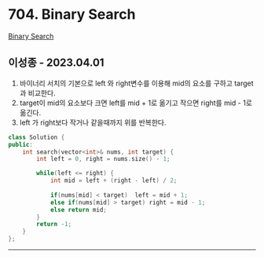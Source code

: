 # 704. Binary Search

[Binary Search](https://leetcode.com/problems/binary-search/)

## 이성종 - 2023.04.01

1. 바이너리 서치의 기본으로 left 와  right변수를 이용해 mid의 요소를 구하고 target과 비교한다.
2. target이 mid의 요소보다 크면 left를 mid + 1로 옮기고 작으면 right를 mid - 1로 옮긴다.
3. left 가 right보다 작거나 같을때까지 위를 반복한다.

```cpp
class Solution {
public:
    int search(vector<int>& nums, int target) {
        int left = 0, right = nums.size() - 1;

        while(left <= right) {
            int mid = left + (right - left) / 2;
            
            if(nums[mid] < target)  left = mid + 1;
            else if(nums[mid] > target) right = mid - 1;
            else return mid;
        }
        return -1;
    }
};  
```

---

